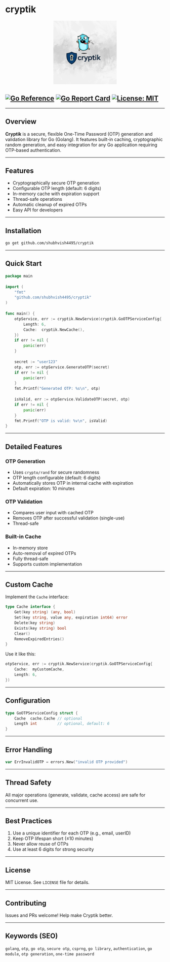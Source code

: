# cryptik
<p align="center">
  <img src="assets/cryptik.png" height="200" alt="cryptik logo" />
</p>

[![Go Reference](https://pkg.go.dev/badge/github.com/shubhvish4495/cryptik.svg)](https://pkg.go.dev/github.com/shubhvish4495/cryptik)
[![Go Report Card](https://goreportcard.com/badge/github.com/shubhvish4495/cryptik)](https://goreportcard.com/report/github.com/shubhvish4495/cryptik)
[![License: MIT](https://img.shields.io/badge/License-MIT-blue.svg)](LICENSE)
---



---

## Overview

**Cryptik** is a secure, flexible One-Time Password (OTP) generation and validation library for Go (Golang). It features built-in caching, cryptographic random generation, and easy integration for any Go application requiring OTP-based authentication.

---

## Features

* Cryptographically secure OTP generation
* Configurable OTP length (default: 6 digits)
* In-memory cache with expiration support
* Thread-safe operations
* Automatic cleanup of expired OTPs
* Easy API for developers

---

## Installation

```bash
go get github.com/shubhvish4495/cryptik
```

---

## Quick Start

```go
package main

import (
    "fmt"
    "github.com/shubhvish4495/cryptik"
)

func main() {
    otpService, err := cryptik.NewService(cryptik.GoOTPServiceConfig{
        Length: 6,
        Cache:  cryptik.NewCache(),
    })
    if err != nil {
        panic(err)
    }

    secret := "user123"
    otp, err := otpService.GenerateOTP(secret)
    if err != nil {
        panic(err)
    }
    fmt.Printf("Generated OTP: %s\n", otp)

    isValid, err := otpService.ValidateOTP(secret, otp)
    if err != nil {
        panic(err)
    }
    fmt.Printf("OTP is valid: %v\n", isValid)
}
```

---

## Detailed Features

### OTP Generation

* Uses `crypto/rand` for secure randomness
* OTP length configurable (default: 6 digits)
* Automatically stores OTP in internal cache with expiration
* Default expiration: 10 minutes

### OTP Validation

* Compares user input with cached OTP
* Removes OTP after successful validation (single-use)
* Thread-safe

### Built-in Cache

* In-memory store
* Auto-removal of expired OTPs
* Fully thread-safe
* Supports custom implementation

---

## Custom Cache

Implement the `Cache` interface:

```go
type Cache interface {
    Get(key string) (any, bool)
    Set(key string, value any, expiration int64) error
    Delete(key string)
    Exists(key string) bool
    Clear()
    RemoveExpiredEntries()
}
```

Use it like this:

```go
otpService, err := cryptik.NewService(cryptik.GoOTPServiceConfig{
    Cache:  myCustomCache,
    Length: 6,
})
```

---

## Configuration

```go
type GoOTPServiceConfig struct {
    Cache  cache.Cache // optional
    Length int         // optional, default: 6
}
```

---

## Error Handling

```go
var ErrInvalidOTP = errors.New("invalid OTP provided")
```

---

## Thread Safety

All major operations (generate, validate, cache access) are safe for concurrent use.

---

## Best Practices

1. Use a unique identifier for each OTP (e.g., email, userID)
2. Keep OTP lifespan short (≤10 minutes)
3. Never allow reuse of OTPs
4. Use at least 6 digits for strong security

---

## License

MIT License. See `LICENSE` file for details.

---

## Contributing

Issues and PRs welcome! Help make Cryptik better.

---

## Keywords (SEO)

`golang`, `otp`, `go otp`, `secure otp`, `csprng`, `go library`, `authentication`, `go module`, `otp generation`, `one-time password`
